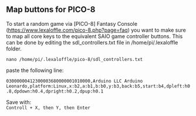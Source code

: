 ## Map buttons for PICO-8

To start a random game via [PICO-8] Fantasy Console (https://www.lexaloffle.com/pico-8.php?page=faq) you want to make sure to map all core keys to the equivalent SAIO game controller buttons.
This can be done by editing the sdl_controllers.txt file in /home/pi/.lexaloffle folder.  

`nano /home/pi/.lexaloffle/pico-8/sdl_controllers.txt`

paste the following line:  

`03000000412300003680000001010000,Arduino LLC Arduino Leonardo,platform:Linux,x:b2,a:b1,b:b0,y:b3,back:b5,start:b4,dpleft:h0.8,dpdown:h0.4,dpright:h0.2,dpup:h0.1`

Save with:  
`Controll + X, then Y, then Enter`